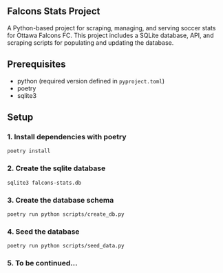 ## Falcons Stats Project

A Python-based project for scraping, managing, and serving soccer stats for Ottawa Falcons FC. This project includes a SQLite database, API, and scraping scripts for populating and updating the database.

## Prerequisites

- python (required version defined in `pyproject.toml`)
- poetry
- sqlite3

## Setup

### 1. Install dependencies with poetry

```
poetry install
```

### 2. Create the sqlite database

```
sqlite3 falcons-stats.db
```

### 3. Create the database schema

```
poetry run python scripts/create_db.py
```

### 4. Seed the database

```
poetry run python scripts/seed_data.py
```

### 5. To be continued...
